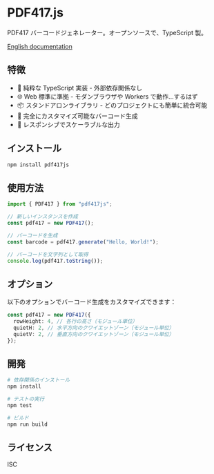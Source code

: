 # PDF417.js

PDF417 バーコードジェネレーター。オープンソースで、TypeScript 製。

[English documentation](../README.md)

## 特徴

- 🚀 純粋な TypeScript 実装 - 外部依存関係なし
- 🌐 Web 標準に準拠 - モダンブラウザや Workers で動作...するはず
- 📦 スタンドアロンライブラリ - どのプロジェクトにも簡単に統合可能
- 🔧 完全にカスタマイズ可能なバーコード生成
- 📱 レスポンシブでスケーラブルな出力

## インストール

```bash
npm install pdf417js
```

## 使用方法

```typescript
import { PDF417 } from "pdf417js";

// 新しいインスタンスを作成
const pdf417 = new PDF417();

// バーコードを生成
const barcode = pdf417.generate("Hello, World!");

// バーコードを文字列として取得
console.log(pdf417.toString());
```

## オプション

以下のオプションでバーコード生成をカスタマイズできます：

```typescript
const pdf417 = new PDF417({
  rowHeight: 4, // 各行の高さ（モジュール単位）
  quietH: 2, // 水平方向のクワイエットゾーン（モジュール単位）
  quietV: 2, // 垂直方向のクワイエットゾーン（モジュール単位）
});
```

## 開発

```bash
# 依存関係のインストール
npm install

# テストの実行
npm test

# ビルド
npm run build
```

## ライセンス

ISC
